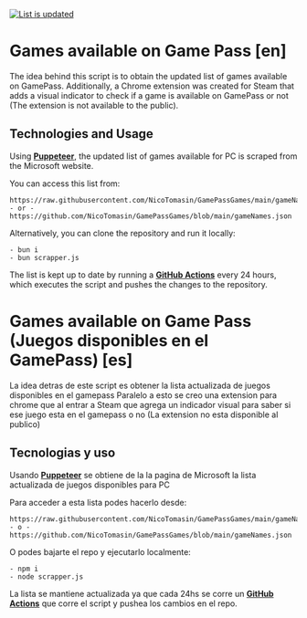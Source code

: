 [![List is updated](https://github.com/NicoTomasin/Games-available-on-Game-Pass/actions/workflows/main.yml/badge.svg)](https://github.com/NicoTomasin/Games-available-on-Game-Pass/actions/workflows/main.yml)

# Games available on Game Pass [en]

The idea behind this script is to obtain the updated list of games available on GamePass. Additionally, a Chrome extension was created for Steam that adds a visual indicator to check if a game is available on GamePass or not (The extension is not available to the public).

## Technologies and Usage

Using [**Puppeteer**](https://pptr.dev/), the updated list of games available for PC is scraped from the Microsoft website.

You can access this list from:

    https://raw.githubusercontent.com/NicoTomasin/GamePassGames/main/gameNames.json
    - or -
    https://github.com/NicoTomasin/GamePassGames/blob/main/gameNames.json

Alternatively, you can clone the repository and run it locally:

    - bun i
    - bun scrapper.js

The list is kept up to date by running a **[GitHub Actions](https://github.com/features/actions)** every 24 hours, which executes the script and pushes the changes to the repository.

# Games available on Game Pass (Juegos disponibles en el GamePass) [es]

La idea detras de este script es obtener la lista actualizada de juegos disponibles en el gamepass
Paralelo a esto se creo una extension para chrome que al entrar a Steam que agrega un indicador visual para saber si ese juego esta en el gamepass o no (La extension no esta disponible al publico)

## Tecnologias y uso

Usando [**Puppeteer**](https://pptr.dev/) se obtiene de la la pagina de Microsoft la lista actualizada de juegos disponibles para PC

Para acceder a esta lista podes hacerlo desde:

    https://raw.githubusercontent.com/NicoTomasin/GamePassGames/main/gameNames.json
    - o -
    https://github.com/NicoTomasin/GamePassGames/blob/main/gameNames.json

O podes bajarte el repo y ejecutarlo localmente:

    - npm i
    - node scrapper.js

La lista se mantiene actualizada ya que cada 24hs se corre un **[GitHub Actions](https://github.com/features/actions)**
que corre el script y pushea los cambios en el repo.
